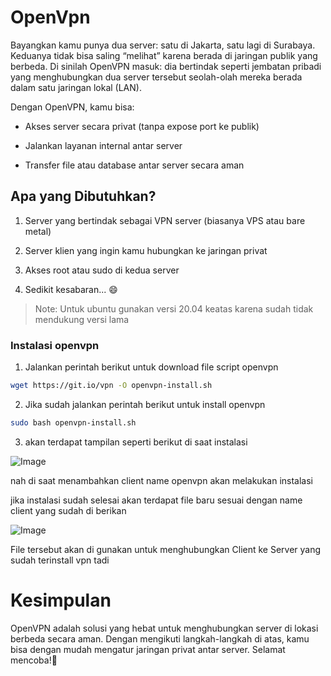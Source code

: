# OpenVpn

Bayangkan kamu punya dua server: satu di Jakarta, satu lagi di Surabaya. Keduanya tidak bisa saling “melihat” karena berada di jaringan publik yang berbeda. Di sinilah OpenVPN masuk: dia bertindak seperti jembatan pribadi yang menghubungkan dua server tersebut seolah-olah mereka berada dalam satu jaringan lokal (LAN).

Dengan OpenVPN, kamu bisa:

- Akses server secara privat (tanpa expose port ke publik)

- Jalankan layanan internal antar server

- Transfer file atau database antar server secara aman

## Apa yang Dibutuhkan?
1. Server yang bertindak sebagai VPN server (biasanya VPS atau bare metal)

2. Server klien yang ingin kamu hubungkan ke jaringan privat

3. Akses root atau sudo di kedua server

4. Sedikit kesabaran... 😄


> Note: Untuk ubuntu gunakan versi 20.04 keatas karena sudah tidak mendukung versi lama

### Instalasi openvpn

1. Jalankan perintah berikut untuk download file script openvpn
```bash
wget https://git.io/vpn -O openvpn-install.sh
```

2. Jika sudah jalankan perintah berikut untuk install openvpn
```bash
sudo bash openvpn-install.sh
```

3. akan terdapat tampilan seperti berikut di saat instalasi

![Image](https://cdn.peceldev.my.id/images/1750597984085-tmijc.webp)

nah di saat menambahkan client name openvpn akan melakukan instalasi

jika instalasi sudah selesai akan terdapat file baru sesuai dengan name client  yang sudah di berikan

![Image](https://cdn.peceldev.my.id/images/1750598241736-63h4ew.webp)

File tersebut akan di gunakan untuk menghubungkan Client ke Server yang sudah terinstall vpn tadi

# Kesimpulan
OpenVPN adalah solusi yang hebat untuk menghubungkan server di lokasi berbeda secara aman. Dengan mengikuti langkah-langkah di atas, kamu bisa dengan mudah mengatur jaringan privat antar server. Selamat mencoba!🚀